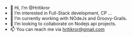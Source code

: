 - 👋 Hi, I’m @Hritikror
- 👀 I’m interested in Full-Stack development, CP ...
- 🌱 I’m currently working with NOdeJs and Groovy-Grails.
- 💞️ I’m looking to collaborate on Nodejs api projects.
- 📫 You can reach me via hritikror@gmail.com

<!---
Hritikror/Hritikror is a ✨ special ✨ repository because its `README.md` (this file) appears on your GitHub profile.
You can click the Preview link to take a look at your changes.
--->
